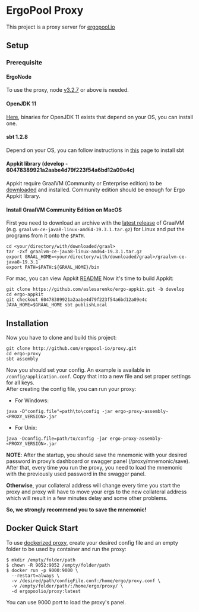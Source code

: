 # ErgoPool Proxy
This project is a proxy server for [ergopool.io](https://ergopool.io)
## Setup
### Prerequisite
#### ErgoNode
To use the proxy, node [v3.2.7](https://github.com/ergoplatform/ergo/releases/tag/v3.2.7) or above is needed.
#### OpenJDK 11
[Here](https://jdk.java.net/java-se-ri/11), binaries for OpenJDK 11 exists that depend on your OS, you can install one.
#### sbt 1.2.8
Depend on your OS, you can follow instructions in [this](https://www.scala-sbt.org/1.0/docs/Setup.html) page to install sbt
#### Appkit library (develop - 60478389921a2aabe4d79f223f54a6bd12a09e4c)
Appkit require GraalVM (Community or Enterprise edition) to be
[downloaded](https://www.graalvm.org/downloads/) and installed. Community
edition should be enough for Ergo Appkit library.

#### Install GraalVM Community Edition on MacOS

First you need to download an archive with the [latest
release](https://github.com/oracle/graal/releases) of GraalVM (e.g.
`graalvm-ce-java8-linux-amd64-19.3.1.tar.gz`) for Linux and put the programs from it
onto the `$PATH`.

```shell script
cd <your/directory/with/downloaded/graal>
tar -zxf graalvm-ce-java8-linux-amd64-19.3.1.tar.gz
export GRAAL_HOME=<your/directory/with/downloaded/graal>/graalvm-ce-java8-19.3.1
export PATH=$PATH:${GRAAL_HOME}/bin
```
For mac, you can view Appkit [README](https://github.com/aslesarenko/ergo-appkit/tree/60478389921a2aabe4d79f223f54a6bd12a09e4c)
Now it's time to build Appkit:
```shell script
git clone https://github.com/aslesarenko/ergo-appkit.git -b develop
cd ergo-appkit
git checkout 60478389921a2aabe4d79f223f54a6bd12a09e4c
JAVA_HOME=$GRAAL_HOME sbt publishLocal
```
## Installation
Now you have to clone and build this project:
```shell script
git clone http://github.com/ergopool-io/proxy.git
cd ergo-proxy
sbt assembly
```
Now you should set your config. An example is available in `/config/application.conf`.
Copy that into a new file and set proper settings for all keys.  
After creating the config file, you can run your proxy:  
* For Windows:
```shell script
java -D"config.file"=path\to\config -jar ergo-proxy-assembly-<PROXY_VERSION>.jar
```
* For Unix:
```shell script
java -Dconfig.file=path/to/config -jar ergo-proxy-assembly-<PROXY_VERSION>.jar
```
**NOTE**: After the startup, you should save the mnemonic with your desired password in proxy’s dashboard or swagger panel (/proxy/mnemonic/save). After that, every time you run the proxy, you need to load the mnemonic with the previously used password in the swagger panel.

**Otherwise**, your collateral address will change every time you start the proxy and proxy will have to move your ergs to the new collateral address which will result in a few minutes delay and some other problems.

**So, we strongly recommend you to save the mnemonic!**

## Docker Quick Start
To use [dockerized proxy](https://hub.docker.com/r/ergopoolio/proxy), create your desired config file and an empty folder to be used by container and run the proxy:
```shell
$ mkdir /empty/folder/path
$ chown -R 9052:9052 /empty/folder/path
$ docker run -p 9000:9000 \
  --restart=always \
  -v /desired/path/configFile.conf:/home/ergo/proxy.conf \
  -v /empty/folder/path/:/home/ergo/proxy/ \
  -d ergopoolio/proxy:latest

```
You can use 9000 port to load the proxy's panel.

